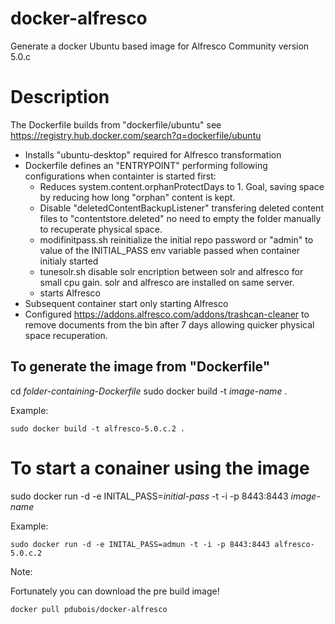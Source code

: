 docker-alfresco
===============

Generate a docker Ubuntu based image for Alfresco Community version 5.0.c

Description
===========

 The Dockerfile builds from "dockerfile/ubuntu" see https://registry.hub.docker.com/search?q=dockerfile/ubuntu
 
- Installs "ubuntu-desktop" required for Alfresco transformation
- Dockerfile defines an "ENTRYPOINT" performing following configurations when containter is started first:
	- Reduces system.content.orphanProtectDays to 1. Goal, saving space by reducing how long "orphan" content is kept.
	- Disable "deletedContentBackupListener" transfering deleted content files to "contentstore.deleted" no need
	 to empty the folder manually to recuperate physical space.
	- modifinitpass.sh reinitialize the initial repo password or "admin" to value of the INITIAL_PASS env variable
         passed when container initialy started
    - tunesolr.sh disable solr encription between solr and alfresco for small cpu gain. solr and alfresco 
         are installed on same server.
    - starts Alfresco 
- Subsequent container start only starting Alfresco
- Configured https://addons.alfresco.com/addons/trashcan-cleaner to remove documents from the bin after 7 days allowing 
  quicker physical space recuperation.

To generate the image from "Dockerfile"
---------------------------------------

cd _folder-containing-Dockerfile_
sudo docker build -t _image-name_ .

Example:

`
sudo docker build -t alfresco-5.0.c.2 .
`

To start a conainer using the image
===========

sudo docker run -d -e INITAL_PASS=_initial-pass_ -t -i -p 8443:8443 _image-name_

Example:

`
sudo docker run -d -e INITAL_PASS=admun -t -i -p 8443:8443 alfresco-5.0.c.2
`

Note:

Fortunately you can download the pre build image!

`
docker pull pdubois/docker-alfresco
`
